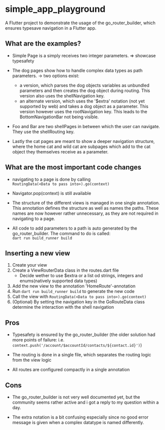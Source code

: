 # simple_app_playground

A Flutter project to demonstrate the usage of the go_router_builder, which ensures typesave navigation in a Flutter app.

## What are the examples?

- Simple Page is a simply receives two integer parameters.
  $\Rightarrow$ showcase typesafety

- The dog pages show how to handle complex data types as path parameters.
  -> two options exist:

  - a version, which parses the dog objects variables as unbundled parameters and then creates the dog object during routing. This version also uses the shellNavigation key.
  - an alternate version, which uses the '$extra' notation (not yet supported by web) and takes a dog object as a parameter. This version however uses the rootNavigation key. This leads to the BottomNavigationBar not being visible.

- Foo and Bar are two shellPages in between which the user can navigate. They use the shellRouting key.

- Lastly the cat pages are meant to show a deeper navigation structure, where the home cat and wild cat are subpages which add
  to the cat object they themselves receive as a parameter.

## What are the most important code changes

- navigating to a page is done by calling <br>
  `RoutingData(<Data to pass into>).go(context)`

- Navigator.pop(context) is still available

- The structure of the different views is managed in one single annotation. This annotation defines the structure as well as names the paths. These names are now however rather unnecessary, as they are not required in navigating to a page.

- All code to add parameters to a path is auto generated by the go_router_builder. The command to do is called:<br> `dart run build_runner build`

## Inserting a new view

1. Create your view
2. Create a ViewRouterData class in the routes.dart file
   - Decide wether to use $extra or a list od strings, integers and enums(natively supported data types)
3. Add the new view to the annotation 'HomeRoute'-annotation
4. Run `dart run build_runner build` to generate the new code
5. Call the view with `RoutingData(<Data to pass into>).go(context)`
6. (Optional) By setting the navigation key in the GoRouteData class determine the interaction with the shell navigation

## Pros

- Typesafety is ensured by the go_router_builder (the older solution had more points of failure: i.e. `context.push('/account/$accountId/contacts/${contact.id}')`)

- The routing is done in a single file, which separates the routing logic from the view logic

- All routes are configured compactly in a single annotation

## Cons

- The go_router_builder is not very well documented yet, but the community seems rather active and i got a reply to my question within a day.

- The extra notation is a bit confusing especially since no good error message is given when a complex datatype is named differently.
